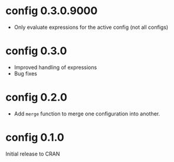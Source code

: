 # config 0.3.0.9000

* Only evaluate expressions for the active config (not all configs)

# config 0.3.0

* Improved handling of expressions
* Bug fixes

# config 0.2.0

* Add `merge` function to merge one configuration into another.


# config 0.1.0

Initial release to CRAN
